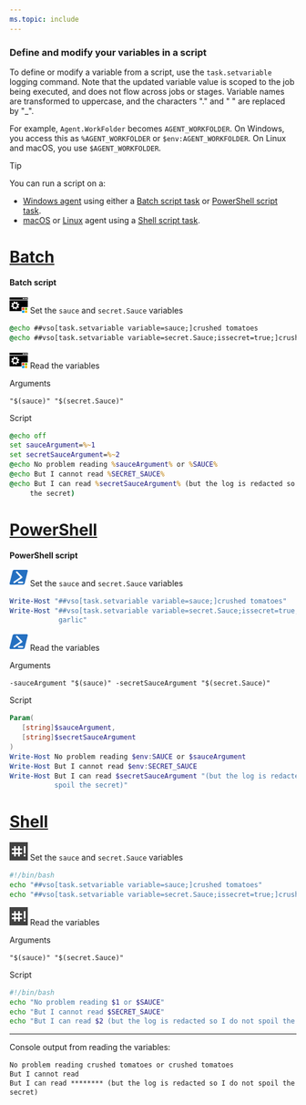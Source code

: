 ```yaml
---
ms.topic: include
---
```


<h3 id="set-in-script">Define and modify your variables in a script</h3>

To define or modify a variable from a script, use the `task.setvariable` logging command.
Note that the updated variable value is scoped to the job being executed, and does not flow across jobs or stages.
Variable names are transformed to uppercase, and the characters "." and " " are replaced by "_".

For example, `Agent.WorkFolder` becomes `AGENT_WORKFOLDER`.
On Windows, you access this as `%AGENT_WORKFOLDER` or `$env:AGENT_WORKFOLDER`.
On Linux and macOS, you use `$AGENT_WORKFOLDER`.

> [!TIP]
> 
> You can run a script on a:
> 
> * [Windows agent](../agents/v2-windows.md) using either a [Batch script task](../tasks/utility/batch-script.md) or [PowerShell script task](../tasks/utility/powershell.md).
> * [macOS](../agents/v2-osx.md) or [Linux](../agents/v2-linux.md) agent using a [Shell script task](../tasks/utility/shell-script.md).



# [Batch](#tab/batch)

**Batch script**

![icon](../tasks/utility/_img/batch-script.png) Set the `sauce` and `secret.Sauce` variables

```bat
@echo ##vso[task.setvariable variable=sauce;]crushed tomatoes
@echo ##vso[task.setvariable variable=secret.Sauce;issecret=true;]crushed tomatoes with garlic
```

![icon](../tasks/utility/_img/batch-script.png) Read the variables

Arguments

```arguments
"$(sauce)" "$(secret.Sauce)"
```

Script

 ```bat
@echo off
set sauceArgument=%~1
set secretSauceArgument=%~2
@echo No problem reading %sauceArgument% or %SAUCE%
@echo But I cannot read %SECRET_SAUCE%
@echo But I can read %secretSauceArgument% (but the log is redacted so I do not spoil
      the secret)
```

# [PowerShell](#tab/powershell)

**PowerShell script**

![icon](../tasks/utility/_img/powershell.png) Set the `sauce` and `secret.Sauce` variables

```powershell
Write-Host "##vso[task.setvariable variable=sauce;]crushed tomatoes"
Write-Host "##vso[task.setvariable variable=secret.Sauce;issecret=true;]crushed tomatoes with
            garlic"
```

![icon](../tasks/utility/_img/powershell.png) Read the variables

Arguments

```arguments
-sauceArgument "$(sauce)" -secretSauceArgument "$(secret.Sauce)"
```

Script

```powershell
Param(
   [string]$sauceArgument,
   [string]$secretSauceArgument
)
Write-Host No problem reading $env:SAUCE or $sauceArgument
Write-Host But I cannot read $env:SECRET_SAUCE
Write-Host But I can read $secretSauceArgument "(but the log is redacted so I do not
           spoil the secret)"
```

# [Shell](#tab/shell)

![icon](../tasks/utility/_img/shell-script.png) Set the `sauce` and `secret.Sauce` variables

```bash
#!/bin/bash
echo "##vso[task.setvariable variable=sauce;]crushed tomatoes"
echo "##vso[task.setvariable variable=secret.Sauce;issecret=true;]crushed tomatoes with garlic"
```

![icon](../tasks/utility/_img/shell-script.png) Read the variables

Arguments

```arguments
"$(sauce)" "$(secret.Sauce)"
```

Script

```bash
#!/bin/bash
echo "No problem reading $1 or $SAUCE"
echo "But I cannot read $SECRET_SAUCE"
echo "But I can read $2 (but the log is redacted so I do not spoil the secret)"
```

---

Console output from reading the variables:

```output
No problem reading crushed tomatoes or crushed tomatoes
But I cannot read 
But I can read ******** (but the log is redacted so I do not spoil the secret)
```
